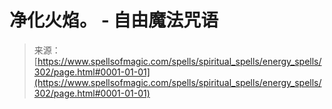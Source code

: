 <!--yml

category: 未分类

date: 2024-06-12 18:32:55

-->

# 净化火焰。 - 自由魔法咒语

> 来源：[https://www.spellsofmagic.com/spells/spiritual_spells/energy_spells/302/page.html#0001-01-01](https://www.spellsofmagic.com/spells/spiritual_spells/energy_spells/302/page.html#0001-01-01)
